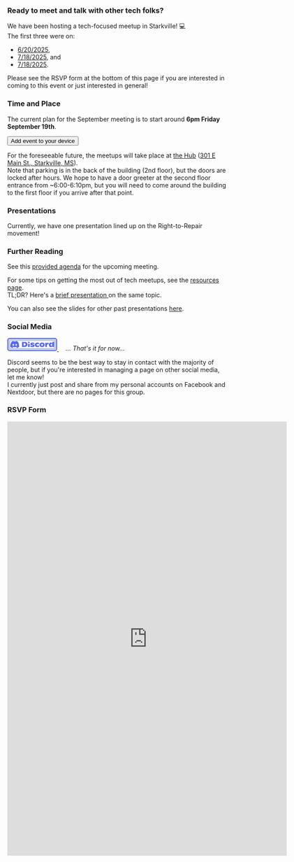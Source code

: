 ### Ready to meet and talk with other tech folks?

We have been hosting a tech-focused meetup in Starkville! 💻️  
The first three were on:
- [6/20/2025](archive/first_meetup.md),
- [7/18/2025](archive/2025-07-18_meetup.md), and
- [7/18/2025](archive/2025-08-22_meetup.md).

Please see the RSVP form at the bottom of this page if you are interested in coming to this event or just interested in general!

### Time and Place
The current plan for the September meeting is to start around **6pm Friday September 19th**.  

<link rel="stylesheet" href="styles/buttons.css">
<a href="https://calendar.online/event/page/02e0370f0273e61d23670894ff14a6ffb44f77a95f6a015c67" target="_blank">
<button id="myButton">Add event to your device</button>
</a>

For the foreseeable future, the meetups will take place at [the Hub](https://coworkmsu.com/) ([301 E Main St., Starkville, MS](https://www.google.com/maps/place/The+Hub/@33.4640187,-88.8137437,19.83z/data=!4m6!3m5!1s0x88813510f01510dd:0x454a02eaf7bde9c7!8m2!3d33.4643121!4d-88.8137627!16s%2Fg%2F11y4364z1j?entry=ttu&g_ep=EgoyMDI1MDYzMC4wIKXMDSoASAFQAw%3D%3D)).  
Note that parking is in the back of the building (2nd floor), but the doors are locked after hours. We hope to have a door greeter at the second floor entrance from ~6:00-6:10pm, but you will need to come around the building to the first floor if you arrive after that point.

### Presentations

Currently, we have one presentation lined up on the Right-to-Repair movement!


### Further Reading

See this [provided agenda](agenda_next.md) for the upcoming meeting.

For some tips on getting the most out of tech meetups, see the [resources page](resources.md).  
TL;DR? Here's a 
<a href="presentations\quarto\what-to-expect-at-a-tech-meetup\what-to-expect-at-a-tech-meetup.html" target="_blank">
brief presentation
</a> 
on the same topic.

You can also see the slides for other past presentations [here](presentations.md).

### Social Media
<style>
#discord-button {
        padding: 5px;
        background-color: #bfcde0;
  border: 2px solid #5865f2;
  border-radius: 5px;
}
#discord-button:hover {
  transition-duration: 0.4s;
  background-color:rgb(130, 169, 223);
  /* color: #brown; */
}

</style>

<a href="https://discord.gg/mQwu7K9dnG">
<img id="discord-button" src="images/Discord-Logo-Blurple.svg" width="100"> </img>
</a>
 &nbsp; &nbsp; <i>... That's it for now...</i>

Discord seems to be the best way to stay in contact with the majority of people, but if you're interested in managing a page on other social media, let me know!  
I currently just post and share from my personal accounts on Facebook and Nextdoor, but there are no pages for this group.

### RSVP Form

<iframe src="https://docs.google.com/forms/d/e/1FAIpQLSdATkrr859X1IKC2M7C_YYd5AVtIN-XRvTlyGOPJfVi9imTcg/viewform?embedded=true" width="640" height="993" frameborder="0" marginheight="0" marginwidth="0">Loading…</iframe>